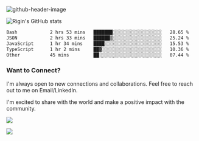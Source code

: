
![github-header-image](https://github.com/riginoommen/riginoommen/assets/3840244/889cae65-df55-4cda-86cc-bf21bf1f2e96)

![Rigin's GitHub stats](https://github-readme-stats.vercel.app/api?username=riginoommen\&show_icons=true\&show=reviews,discussions_started,discussions_answered,prs_merged,prs_merged_percentage)


<!--START_SECTION:waka-->

```txt
Bash            2 hrs 53 mins   ███████░░░░░░░░░░░░░░░░░░   28.65 %
JSON            2 hrs 33 mins   ██████▒░░░░░░░░░░░░░░░░░░   25.24 %
JavaScript      1 hr 34 mins    ████░░░░░░░░░░░░░░░░░░░░░   15.53 %
TypeScript      1 hr 2 mins     ██▓░░░░░░░░░░░░░░░░░░░░░░   10.36 %
Other           45 mins         ██░░░░░░░░░░░░░░░░░░░░░░░   07.44 %
```

<!--END_SECTION:waka-->

### Want to Connect?

I'm always open to new connections and collaborations. Feel free to reach out to me on Email/LinkedIn.

I'm excited to share with the world and make a positive impact with the community.

![](https://komarev.com/ghpvc/?username=riginoommen)

![](https://hit.yhype.me/github/profile?user_id=3840244)

